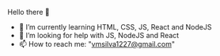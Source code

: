 Hello there 👋

- 🌱 I’m currently learning HTML, CSS, JS, React and NodeJS
- 🤔 I’m looking for help with JS, NodeJS and React
- 📫 How to reach me: "vmsilva1227@gmail.com"

